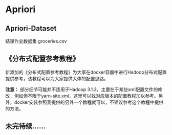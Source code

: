 # Apriori

## Apriori-Dataset

结课作业数据集 groceries.csv

## 《分布式配置参考教程》

新添加的《分布式配置参考教程》为大家在docker容器中进行Hadoop分布式配置提供参考，该教程可以为大家提供大体的配置思路。

**注意：** 部分细节可能并不适用于Hadoop 3.1.3，主要在于某些xml配置文件的修改，例如但不限于yarn-site.xml，这里可以找对应版本的配置教程加以参考。另外，docker安装参照我提供的另外一个教程就可以，不建议参考这个教程中提供的方法。

## 未完待续……
